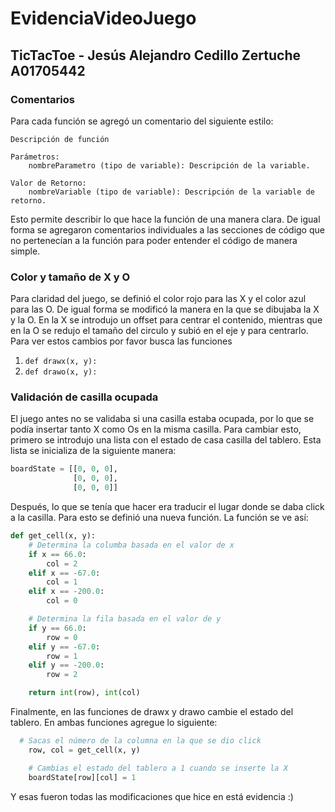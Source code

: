 # EvidenciaVideoJuego

## TicTacToe - Jesús Alejandro Cedillo Zertuche A01705442

### Comentarios
Para cada función se agregó un comentario del siguiente estilo: 
```
Descripción de función

Parámetros:
    nombreParametro (tipo de variable): Descripción de la variable.

Valor de Retorno:
    nombreVariable (tipo de variable): Descripción de la variable de retorno.
```

Esto permite describir lo que hace la función de una manera clara. De igual forma se agregaron comentarios individuales a las secciones de código que no pertenecían a la función para poder entender el código de manera simple. 

### Color y tamaño de X y O
Para claridad del juego, se definió el color rojo para las X y el color azul para las O. De igual forma se modificó la manera en la que se dibujaba la X y la O. En la X se introdujo un offset para centrar el contenido, mientras que en la O se redujo el tamaño del circulo y subió en el eje y para centrarlo. Para ver estos cambios por favor busca las funciones

1. ```def drawx(x, y):```
2. ```def drawo(x, y):```

### Validación de casilla ocupada
El juego antes no se validaba si una casilla estaba ocupada, por lo que se podía insertar tanto X como Os en la misma casilla. Para cambiar esto, primero se introdujo una lista con el estado de casa casilla del tablero. Esta lista se inicializa de la siguiente manera: 
```python
boardState = [[0, 0, 0],
              [0, 0, 0],
              [0, 0, 0]]
```

Después, lo que se tenía que hacer era traducir el lugar donde se daba click a la casilla. Para esto se definió una nueva función. La función se ve así: 
```python
def get_cell(x, y):
    # Determina la columba basada en el valor de x
    if x == 66.0:
        col = 2
    elif x == -67.0:
        col = 1
    elif x == -200.0:
        col = 0

    # Determina la fila basada en el valor de y
    if y == 66.0:
        row = 0
    elif y == -67.0:
        row = 1
    elif y == -200.0:
        row = 2

    return int(row), int(col)
```

Finalmente, en las funciones de drawx y drawo cambie el estado del tablero. En ambas funciones agregue lo siguiente: 
```python
  # Sacas el número de la columna en la que se dio click
    row, col = get_cell(x, y)

    # Cambias el estado del tablero a 1 cuando se inserte la X
    boardState[row][col] = 1
```
Y esas fueron todas las modificaciones que hice en está evidencia :)